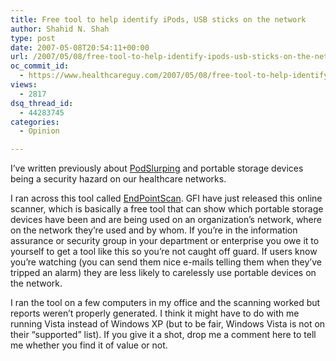 ```yaml
---
title: Free tool to help identify iPods, USB sticks on the network
author: Shahid N. Shah
type: post
date: 2007-05-08T20:54:11+00:00
url: /2007/05/08/free-tool-to-help-identify-ipods-usb-sticks-on-the-network/
oc_commit_id:
  - https://www.healthcareguy.com/2007/05/08/free-tool-to-help-identify-ipods-usb-sticks-on-the-network/1478769125
views:
  - 2817
dsq_thread_id:
  - 44283745
categories:
  - Opinion

---
```

I&#8217;ve written previously about [PodSlurping][1] and portable storage devices being a security hazard on our healthcare networks.

I ran across this tool called [EndPointScan][2]. GFI have just released this online scanner, which is basically a free tool that can show which portable storage devices have been and are being used on an organization’s network, where on the network they’re used and by whom. If you&#8217;re in the information assurance or security group in your department or enterprise you owe it to yourself to get a tool like this so you&#8217;re not caught off guard. If users know you&#8217;re watching (you can send them nice e-mails telling them when they&#8217;ve tripped an alarm) they are less likely to carelessly use portable devices on the network.

I ran the tool on a few computers in my office and the scanning worked but reports weren&#8217;t properly generated. I think it might have to do with me running Vista instead of Windows XP (but to be fair, Windows Vista is not on their &#8220;supported&#8221; list). If you give it a shot, drop me a comment here to tell me whether you find it of value or not.

 [1]: https://www.healthcareguy.com/index.php/archives/207
 [2]: http://www.endpointscan.com/